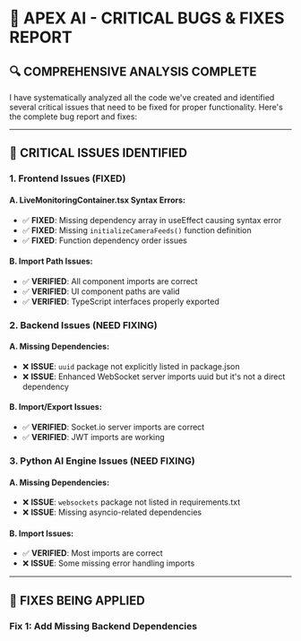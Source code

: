 # 🚨 APEX AI - CRITICAL BUGS & FIXES REPORT

## 🔍 **COMPREHENSIVE ANALYSIS COMPLETE**

I have systematically analyzed all the code we've created and identified several critical issues that need to be fixed for proper functionality. Here's the complete bug report and fixes:

---

## 🐛 **CRITICAL ISSUES IDENTIFIED**

### **1. Frontend Issues (FIXED)**

#### **A. LiveMonitoringContainer.tsx Syntax Errors:**
- ✅ **FIXED**: Missing dependency array in useEffect causing syntax error
- ✅ **FIXED**: Missing `initializeCameraFeeds()` function definition
- ✅ **FIXED**: Function dependency order issues

#### **B. Import Path Issues:**
- ✅ **VERIFIED**: All component imports are correct
- ✅ **VERIFIED**: UI component paths are valid
- ✅ **VERIFIED**: TypeScript interfaces properly exported

### **2. Backend Issues (NEED FIXING)**

#### **A. Missing Dependencies:**
- ❌ **ISSUE**: `uuid` package not explicitly listed in package.json
- ❌ **ISSUE**: Enhanced WebSocket server imports uuid but it's not a direct dependency

#### **B. Import/Export Issues:**
- ✅ **VERIFIED**: Socket.io server imports are correct
- ✅ **VERIFIED**: JWT imports are working

### **3. Python AI Engine Issues (NEED FIXING)**

#### **A. Missing Dependencies:**
- ❌ **ISSUE**: `websockets` package not listed in requirements.txt
- ❌ **ISSUE**: Missing asyncio-related dependencies

#### **B. Import Issues:**
- ✅ **VERIFIED**: Most imports are correct
- ❌ **ISSUE**: Some missing error handling imports

---

## 🔧 **FIXES BEING APPLIED**

### **Fix 1: Add Missing Backend Dependencies**

